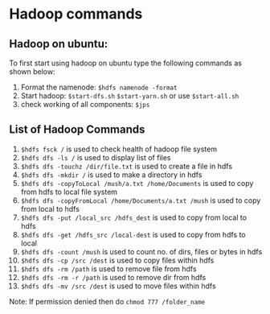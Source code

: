 # Hadoop commands

## Hadoop on ubuntu:
To first start using hadoop on ubuntu type the following commands as shown below: <br>
1. Format the namenode:  `$hdfs namenode -format`<br>
2. Start hadoop: `$start-dfs.sh` `$start-yarn.sh` or use `$start-all.sh`<br>
3. check working of all components: `$jps`<br>

## List of Hadoop Commands
1. `$hdfs fsck /` is used to check health of hadoop file system<br>
2. `$hdfs dfs -ls /` is used to display list of files<br>
3. `$hdfs dfs -touchz /dir/file.txt` is used to create a file in hdfs <br>
4. `$hdfs dfs -mkdir /` is used to make a directory in hdfs<br>
5. `$hdfs dfs -copyToLocal /mush/a.txt /home/Documents` is used to copy from hdfs to local file system<br>
6. `$hdfs dfs -copyFromLocal /home/Documents/a.txt /mush` is used to copy from local to hdfs<br>
7. `$hdfs dfs -put /local_src /hdfs_dest` is used to copy from local to hdfs<br> 
8. `$hdfs dfs -get /hdfs_src /local-dest` is used to copy from hdfs to local<br>
9. `$hdfs dfs -count /mush` is used to count no. of dirs, files or bytes in hdfs<br>
10. `$hdfs dfs -cp /src /dest` is used to copy files within hdfs<br>
11. `$hdfs dfs -rm /path`  is used to remove file from hdfs <br>
12. `$hdfs dfs -rm -r /path` is used to remove dir from hdfs  <br>
13. `$hdfs dfs -mv /src /dest` is used to move files within hdfs <br>

Note: If permission denied then do `chmod 777 /folder_name`
